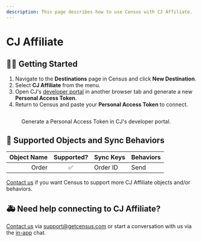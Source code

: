 ```yaml
---
description: This page describes how to use Census with CJ Affiliate.
---
```


# CJ Affiliate

## 🏃‍♀️ Getting Started

1. Navigate to the **Destinations** page in Census and click **New Destination**.
2. Select **CJ Affiliate** from the menu.
3. Open CJ's [developer portal](https://developers.cj.com/account/personal-access-tokens) in another browser tab and generate a new **Personal Access Token**.
4. Return to Census and paste your **Personal Access Token** to connect.

<figure><img src="../.gitbook/assets/cj-affiliate.png" alt=""><figcaption><p>Generate a Personal Access Token in CJ's developer portal.</p></figcaption></figure>

## 🔀 Supported Objects and Sync Behaviors <a href="#supported-objects-and-sync-behaviors" id="supported-objects-and-sync-behaviors"></a>

| **Object Name** | **Supported?** | **Sync Keys**  | **Behaviors** |
| --------------: | :------------: | ---------------- |---------------|
| Order | ✅ | Order ID | Send          |

[Contact us](mailto:support@getcensus.com) if you want Census to support more CJ Affiliate objects and/or behaviors.

## 🚑 Need help connecting to CJ Affiliate?

[Contact us](mailto:support@getcensus.com) via support@getcensus.com or start a conversation with us via the [in-app](https://app.getcensus.com) chat.
